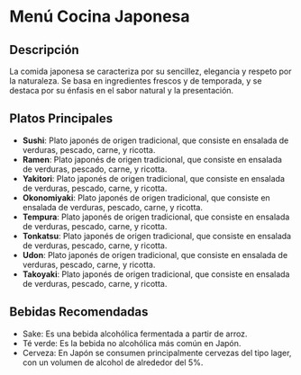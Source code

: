 # Menú Cocina Japonesa

## Descripción
La comida japonesa se caracteriza por su sencillez, elegancia y respeto por la naturaleza. Se basa en ingredientes frescos y de temporada, y se destaca por su énfasis en el sabor natural y la presentación. 

## Platos Principales
- **Sushi**: Plato japonés de origen tradicional, que consiste en ensalada de verduras, pescado, carne, y ricotta. 
- **Ramen**: Plato japonés de origen tradicional, que consiste en ensalada de verduras, pescado, carne, y ricotta. 
- **Yakitori**: Plato japonés de origen tradicional, que consiste en ensalada de verduras, pescado, carne, y ricotta. 
- **Okonomiyaki**: Plato japonés de origen tradicional, que consiste en ensalada de verduras, pescado, carne, y ricotta. 
- **Tempura**: Plato japonés de origen tradicional, que consiste en ensalada de verduras, pescado, carne, y ricotta. 
- **Tonkatsu**: Plato japonés de origen tradicional, que consiste en ensalada de verduras, pescado, carne, y ricotta. 
- **Udon**: Plato japonés de origen tradicional, que consiste en ensalada de verduras, pescado, carne, y ricotta. 
- **Takoyaki**: Plato japonés de origen tradicional, que consiste en ensalada de verduras, pescado, carne, y ricotta.

## Bebidas Recomendadas
- Sake: Es una bebida alcohólica fermentada a partir de arroz. 
- Té verde: Es la bebida no alcohólica más común en Japón.
- Cerveza: En Japón se consumen principalmente cervezas del tipo lager, con un volumen de alcohol de alrededor del 5%.
